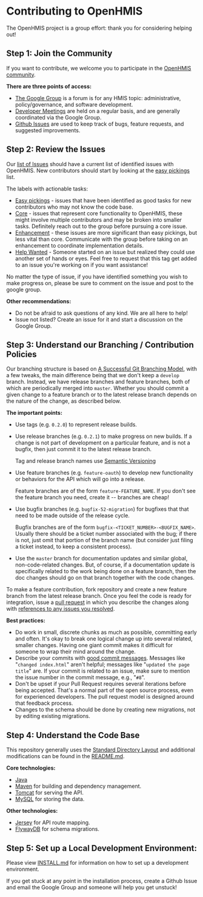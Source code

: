 Contributing to OpenHMIS
=================================================================
The OpenHMIS project is a group effort: thank you for considering helping out!

Step 1: Join the Community
-------------------
If you want to contribute, we welcome you to participate in the [OpenHMIS community](http://openhmis.pcni.org/).

**There are three points of access:**

* [The Google Group](http://openhmis.pcni.org/developers/discussion-group) is a forum is for any HMIS topic: administrative, policy/governance, and software development.
* [Developer Meetings](http://openhmis.pcni.org/developers/developer-meetings) are held on a regular basis, and are generally coordinated via the Google Group.
* [Github Issues](https://github.com/PCNI/OpenHMIS/issues) are used to keep track of bugs, feature requests, and suggested improvements.


Step 2: Review the Issues
-------------------
Our [list of Issues](https://github.com/PCNI/OpenHMIS/issues) should have a current list of identified issues with OpenHMIS.  New contributors should start by looking at the [easy pickings](https://github.com/PCNI/OpenHMIS/labels/easy%20pickings) list.

The labels with actionable tasks:

* [Easy pickings](https://github.com/PCNI/OpenHMIS/labels/easy%20pickings) - issues that have been identified as good tasks for new contributors who may not know the code base.
* [Core](https://github.com/PCNI/OpenHMIS/labels/core) - issues that represent core functionality to OpenHMIS, these might involve multiple contributors and may be broken into smaller tasks.  Definitely reach out to the group before pursuing a core issue.
* [Enhancement](https://github.com/PCNI/OpenHMIS/labels/enhancement) - these issues are more significant than easy pickings, but less vital than core.  Communicate with the group before taking on an enhancement to coordinate implementation details.
* [Help Wanted](https://github.com/PCNI/OpenHMIS/labels/help%20wanted) - Someone started on an issue but realized they could use another set of hands or eyes.  Feel free to request that this tag get added to an issue you're working on if you want assistance!

No matter the type of issue, if you have identified something you wish to make progress on, please be sure to comment on the issue and post to the google group.


**Other recommendations:**

* Do not be afraid to ask questions of any kind.  We are all here to help!
* Issue not listed? Create an issue for it and start a discussion on the Google Group.



Step 3: Understand our Branching / Contribution Policies
-------------------
Our branching structure is based on [A Successful Git Branching Model](http://nvie.com/posts/a-successful-git-branching-model/), with a few tweaks, the main difference being that we don't keep a `develop` branch.  Instead, we have release branches and feature branches, both of which are periodically merged into `master`.  Whether you should commit a given change to a feature branch or to the latest release branch depends on the nature of the change, as described below.

**The important points:**

* Use tags (e.g. `0.2.0`) to represent release builds.
* Use release branches (e.g. `0.2.1`) to make progress on new builds.  If a change is not part of development on a particular feature, and is not a bugfix, then just commit it to the latest release branch.

	Tag and release branch names use [Semantic Versioning](http://semver.org/)

* Use feature branches (e.g. `feature-oauth`) to develop new functionality or behaviors for the API which will go into a release.

	Feature branches are of the form `feature-FEATURE_NAME`.  If you don't see the feature branch you need, create it -- branches are cheap!

* Use bugfix branches (e.g. `bugfix-52-migration`) for bugfixes that that need to be made outside of the release cycle.

	Bugfix branches are of the form `bugfix-<TICKET_NUMBER>-<BUGFIX_NAME>`.  Usually there should be a ticket number associated with the bug; if there is not, just omit that portion of the branch name (but consider just filing a ticket instead, to keep a consistent process).

* Use the `master` branch for documentation updates and similar global, non-code-related changes.  But, of course, if a documentation update is specifically related to the work being done on a feature branch, then the doc changes should go on that branch together with the code changes.

To make a feature contribution, fork repository and create a new feature branch from the latest release branch.  Once you feel the code is ready for integration, issue a [pull request](https://help.github.com/articles/using-pull-requests/) in which you describe the changes along with [references to any issues you resolved](https://github.com/blog/1506-closing-issues-via-pull-requests).

**Best practices:**

* Do work in small, discrete chunks as much as possible, committing early and often.  It's okay to break one logical change up into several related, smaller changes.  Having one giant commit makes it difficult for someone to wrap their mind around the change.
* Describe your commits with [good commit messages](https://robots.thoughtbot.com/5-useful-tips-for-a-better-commit-message).  Messages like "`changed index.html`" aren't helpful; messages like "`updated the page title`" are.  If your commit is related to an issue, make sure to mention the issue number in the commit message, e.g., "`#8`".
* Don't be upset if your Pull Request requires several iterations before being accepted.  That's a normal part of the open source process, even for experienced developers.  The pull request model is designed around that feedback process.
* Changes to the schema should be done by creating new migrations, not by editing existing migrations.


Step 4: Understand the Code Base
-------------------

This repository generally uses the [Standard Directory Layout](https://maven.apache.org/guides/introduction/introduction-to-the-standard-directory-layout.html) and additional modifications can be found in the [README.md](README.md). 

**Core technologies:**

* [Java](https://java.com)
* [Maven](https://maven.apache.org) for building and dependency management.
* [Tomcat](http://tomcat.apache.org/) for serving the API.
* [MySQL](https://www.mysql.com/) for storing the data.

**Other technologies:**

* [Jersey](https://jersey.java.net) for API route mapping.
* [FlywayDB](flywaydb.org) for schema migrations.



Step 5: Set up a Local Development Environment:
-------------------
Please view [INSTALL.md](INSTALL.md) for information on how to set up a development environment.

If you get stuck at any point in the installation process, create a Github Issue and email the Google Group and someone will help you get unstuck!
